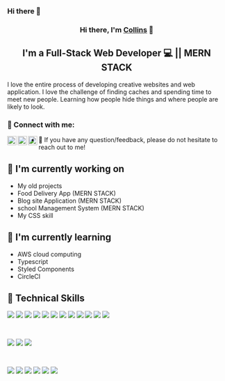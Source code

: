 ### Hi there 👋

<h3 align="center">
Hi there, I'm <a href="https://www.collinsperez.netlify.com/" target="_blank" rel="noreferrer">Collins</a> 👋
</h3>


<h2 align="center">
I'm a Full-Stack Web Developer 💻 || MERN STACK 
</h2> 

I love the entire process of developing creative websites and web application. I love the challenge of finding caches and spending time to meet new people. Learning how people hide things and where people are likely to look.

### 🤝 Connect with me:

<a href="https://www.linkedin.com/in/collins-mbathi-a39a221b9/"><img align="left" src="https://github.com/Collins87mbathi/Collins87mbathi/tree/main/images/linkedin.png" alt="collins | linkedin" width="21px"/></a>
<a href="https://twitter.com/collinsperez6"><img align="left" src="https://github.com/Collins87mbathi/Collins87mbathi/tree/main/images/twitter.png" alt="collins | twitter" width="21px"/></a>
<a href="https://instagram.com/collins_pedre"><img align="left" src="https://github.com/Collins87mbathi/Collins87mbathi/tree/main/images/instagram.png" alt="collins | Instagram" width="21px"/></a>


- 💬 If you have any question/feedback, please do not hesitate to reach out to me!

## 🔭 I'm currently working on

- My old projects
- Food Delivery App (MERN STACK)
- Blog site Application (MERN STACK)
- school Management System (MERN STACK)
- My CSS  skill

## 🌱 I'm currently learning

- AWS cloud computing 
- Typescript
- Styled Components 
- CircleCI


## 💼 Technical Skills

![](https://img.shields.io/badge/Code-React-informational?style=flat&logo=react&color=61DAFB)
![](https://img.shields.io/badge/Code-Redux-informational?style=flat&logo=Redux&color=764ABC)
![](https://img.shields.io/badge/Code-JavaScript-informational?style=flat&logo=JavaScript&color=F7DF1E)
![](https://img.shields.io/badge/Code-Node-informational?style=flat&logo=Nodejs&color=F7DF1E)
![](https://img.shields.io/badge/Code-Express-informational?style=flat&logo=Express&color=F7DF1E)
![](https://img.shields.io/badge/Code-TypeScript-informational?style=flat&logo=TypeScript&color=F7DF1E)
![](https://img.shields.io/badge/redis-%23DD0031.svg?style=for-the-badge&logo=redis&logoColor=white)
![](https://img.shields.io/badge/MongoDB-%234ea94b.svg?style=for-the-badge&logo=mongodb&logoColor=white)
![](https://img.shields.io/badge/Code-HTML5-informational?style=flat&logo=HTML5&color=E34F26)
![](https://img.shields.io/badge/Code-PostgreSQL-informational?style=flat&logo=PostgreSQL&color=336791)
![](https://img.shields.io/badge/mysql-%2300f.svg?style=for-the-badge&logo=mysql&logoColor=white)
![](https://img.shields.io/badge/dev.to-0A0A0A?style=for-the-badge&logo=dev.to&logoColor=white)

</br>

![](https://img.shields.io/badge/Style-Bootstrap-informational?style=flat&logo=Bootstrap&color=7952B3)
![](https://img.shields.io/badge/Style-CSS3-informational?style=flat&logo=CSS3&color=1572B6)
![](https://img.shields.io/badge/Style-styled--components-informational?style=flat&logo=styled-components&color=DB7093)


</br>

![](https://img.shields.io/badge/Tools-Figma-informational?style=flat&logo=Figma&color=F24E1E)
![](https://img.shields.io/badge/Tools-NPM-informational?style=flat&logo=NPM&color=CB3837)
![](https://img.shields.io/badge/Tools-Heroku-informational?style=flat&logo=Heroku&color=430098)
![](https://img.shields.io/badge/Tools-Netlify-informational?style=flat&logo=netlify&color=00C7B7)
![](https://img.shields.io/badge/Tools-Git-informational?style=flat&logo=Git&color=F05032)
![](https://img.shields.io/badge/Tools-GitHub-informational?style=flat&logo=GitHub&color=181717)
